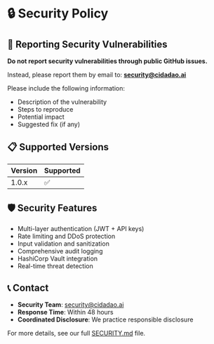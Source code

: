 # 🔒 Security Policy

## 🚨 Reporting Security Vulnerabilities

**Do not report security vulnerabilities through public GitHub issues.**

Instead, please report them by email to: **security@cidadao.ai**

Please include the following information:
- Description of the vulnerability
- Steps to reproduce
- Potential impact
- Suggested fix (if any)

## 📋 Supported Versions

| Version | Supported          |
| ------- | ------------------ |
| 1.0.x   | :white_check_mark: |

## 🛡️ Security Features

- Multi-layer authentication (JWT + API keys)
- Rate limiting and DDoS protection
- Input validation and sanitization
- Comprehensive audit logging
- HashiCorp Vault integration
- Real-time threat detection

## 📞 Contact

- **Security Team**: security@cidadao.ai
- **Response Time**: Within 48 hours
- **Coordinated Disclosure**: We practice responsible disclosure

For more details, see our full [SECURITY.md](../SECURITY.md) file.
